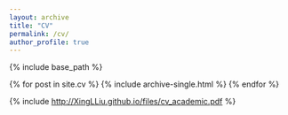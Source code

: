 ```yaml
---
layout: archive
title: "CV"
permalink: /cv/
author_profile: true
---
```


{% include base_path %}

{% for post in site.cv %}
  {% include archive-single.html %}
{% endfor %}

{% include http://XingLLiu.github.io/files/cv_academic.pdf %}
